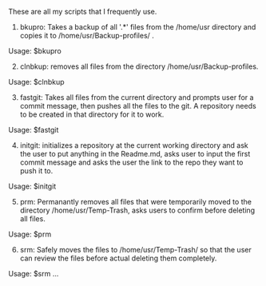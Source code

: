 These are all my scripts that I frequently use.

1. bkupro: Takes a backup of all '.\*' files from the /home/usr directory and copies it to /home/usr/Backup-profiles/ .

Usage: $bkupro

2. clnbkup: removes all files from the directory /home/usr/Backup-profiles.

Usage: $clnbkup

3. fastgit: Takes all files from the current directory and prompts user for a commit message, then pushes all the files to the git. A repository needs to be created in that directory for it to work.

Usage: $fastgit

4. initgit: initializes a repository at the current working directory and ask the user to put anything in the Readme.md, asks user to input the first commit message and asks the user the link to the repo they want to push it to.

Usage: $initgit

5. prm: Permanantly removes all files that were temporarily moved to the directory /home/usr/Temp-Trash, asks users to confirm before deleting all files.

Usage: $prm

6. srm: Safely moves the files to /home/usr/Temp-Trash/ so that the user can review the files before actual deleting them completely.

Usage: $srm <file-1> <file-2> <file-3>... 


